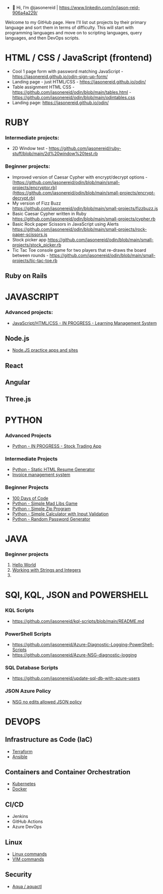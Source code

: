 - 👋 Hi, I’m @jasonereid | https://www.linkedin.com/in/jason-reid-906a4a229/

Welcome to my GitHub page. Here I'll list out projects by their primary language and sort them in terms of difficulty. This will start with programming languages and move on to scripting languages, query languages, and then DevOps scripts.

# HTML / CSS / JavaScript (frontend)
- Cool 1 page form with password matching JavaScript - https://jasonereid.github.io/odin-sign-up-form/
- Landing page - just HTML/CSS - https://jasonereid.github.io/odin/
- Table assignment HTML CSS - https://github.com/jasonereid/odin/blob/main/tables.html - https://github.com/jasonereid/odin/blob/main/odintables.css
- Landing page: https://jasonereid.github.io/odin/

# RUBY

### Intermediate projects:
- 2D Window test - https://github.com/jasonereid/ruby-stuff/blob/main/2d%20window%20test.rb

### Beginner projects:
- Improved version of Caesar Cypher with encrypt/decrypt options - [https://github.com/jasonereid/odin/blob/main/small-projects/encryptor.rb](https://github.com/jasonereid/odin/blob/main/small-projects/encrypt-decrypt.rb)
- My version of Fizz Buzz https://github.com/jasonereid/odin/blob/main/small-projects/fizzbuzz.js
- Basic Caesar Cypher written in Ruby https://github.com/jasonereid/odin/blob/main/small-projects/cypher.rb
- Basic Rock paper Scissors in JavaScript using Alerts https://github.com/jasonereid/odin/blob/main/small-projects/rock-paper-scissors.js
- Stock picker app https://github.com/jasonereid/odin/blob/main/small-projects/stock_picker.rb
- Tic Tac Toe console game for two players that re-draws the board between rounds - https://github.com/jasonereid/odin/blob/main/small-projects/tic-tac-toe.rb

## Ruby on Rails


# JAVASCRIPT
### Advanced projects:
  - [JavaScript/HTML/CSS - IN PROGRESS - Learning Management System](https://github.com/jasonereid/lms)

## Node.js
  - [Node.JS practice apps and sites](https://github.com/jasonereid/node-js-practice)

## React

## Angular

## Three.js

# PYTHON
### Advanced Projects
  - [Python - IN PROGRESS - Stock Trading App](https://github.com/jasonereid/Stock-trading-App)

### Intermediate Projects
  - [Python - Static HTML Resume Generator](https://github.com/jasonereid/static-html-resume-project)
  - [Invoice management system]()

### Beginner Projects
  - [100 Days of Code](https://github.com/jasonereid/100daysofcode/blob/main/README.md)
  - [Python - Simple Mad Libs Game](https://github.com/jasonereid/mad-libs-game)
  - [Python - Simple Zip Program](https://github.com/jasonereid/Python-zip-project)
  - [Python - Simple Calculator with Input Validation](https://github.com/jasonereid/Simple-calculator-with-input-validation)
  - [Python - Random Password Generator](https://github.com/jasonereid/Random-password-generator)

# JAVA
### Beginner projects
1. [Hello World](https://github.com/jasonereid/java/blob/main/helloworld)
2. [Working with Strings and Integers](https://github.com/jasonereid/java/blob/main/variables-strings-and-ints)
3. 

# SQl, KQL, JSON and POWERSHELL
### KQL Scripts
  - https://github.com/jasonereid/kql-scripts/blob/main/README.md
### PowerShell Scripts
  - https://github.com/jasonereid/Azure-Diagnostic-Logging-PowerShell-Scripts
  - https://github.com/jasonereid/Azure-NSG-diagnostic-logging
### SQL Database Scripts 
  - https://github.com/jasonereid/update-sql-db-with-azure-users
### JSON Azure Policy
  - [NSG no edits allowed JSON policy](https://github.com/jasonereid/JSON-Azure-Policies/commit/076bac185b732d949397248f4c15e31cdea36da1)

# DEVOPS

## Infrastructure as Code (IaC)
- [Terraform](https://github.com/jasonereid/Terraform-Configs-Azure)
- [Ansible](https://github.com/jasonereid/ansible)

## Containers and Container Orchestration
- [Kubernetes](https://github.com/jasonereid/k8s)
- [Docker](https://github.com/jasonereid/docker)

## CI/CD
- Jenkins
- GitHub Actions
- Azure DevOps

## Linux
- [Linux commands](https://github.com/jasonereid/linux-commands)
- [VIM commands](https://github.com/jasonereid/linux-commands/blob/main/vim-commands)

## Security
- [Aqua / aquactl](https://github.com/jasonereid/aquactl)

